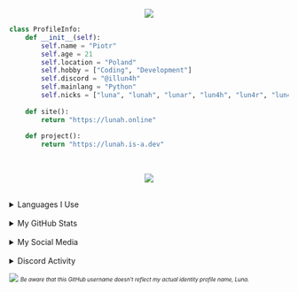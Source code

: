 <p align="center">
    <img src="https://readme-typing-svg.herokuapp.com?color=%23A384FF&center=true&lines=Hi+there!+Welcome+to+my+profile!">
</p>

```py
class ProfileInfo:
    def __init__(self):
        self.name = "Piotr"
        self.age = 21
        self.location = "Poland"
        self.hobby = ["Coding", "Development"]
        self.discord = "@illun4h"
        self.mainlang = "Python"
        self.nicks = ["luna", "lunah", "lunar", "lun4h", "lun4r", "lun4"]  # any capitalization, not just lowercase
        
    def site():
        return "https://lunah.online"
        
    def project():
        return "https://lunah.is-a.dev"
```

<br>
<p align="center">
    <kbd>
        <img src="https://i.imgur.com/X2mUIut.gif"></img>
    </kbd>
</p>
<br>
<details>
    <summary>Languages I Use</summary>
    <br>
    <p align="center">
        <img align="center" src="https://raw.githubusercontent.com/rahuldkjain/github-profile-readme-generator/master/src/images/icons/ProgrammingLanguages/python.svg" height="30" width="40"/>
        <img align="center" src="https://upload.wikimedia.org/wikipedia/commons/c/cf/Lua-Logo.svg" height="30" width="40"/>*
        <img align="center" src="https://raw.githubusercontent.com/rahuldkjain/github-profile-readme-generator/master/src/images/icons/FrontendDevelopment/html.svg" height="30" width="40"/>
        <img align="center" src="https://raw.githubusercontent.com/rahuldkjain/github-profile-readme-generator/master/src/images/icons/FrontendDevelopment/css.svg" height="30" width="40"/>
        <img align="center" src="https://raw.githubusercontent.com/rahuldkjain/github-profile-readme-generator/master/src/images/icons/ProgrammingLanguages/javascript.svg" height="30" width="40"/>
        <p align="center">*StepMania themes only</p>
    </p>
</details>
<br>
<details>
    <summary>My GitHub Stats</summary>
    <br>
    <p align="center">
        <img width="300px" height="120px" src="https://github-readme-stats.vercel.app/api?username=piotr25691&show_icons=true&theme=dracula"></img>
        <img width="300px" height="120px" src="https://github-readme-stats.vercel.app/api/top-langs/?username=piotr25691&layout=compact&theme=dracula&hide=lua,xslt"></img>
    </p>
    <p align="center">
        <img width="300px" height="120px" src="https://github-readme-streak-stats.herokuapp.com/?user=piotr25691&theme=dracula"></img>
    </p>
</details>
<br>
<details>
    <summary>My Social Media</summary>
    <br>
    <p align="center">
        <a href="https://www.youtube.com/@_lun4r_" target="blank"><img align="center" src="https://upload.wikimedia.org/wikipedia/commons/0/09/YouTube_full-color_icon_%282017%29.svg" height="30" width="40" /></a>
        &nbsp;
        <a href="https://dsc.gg/lunahub" target="blank"><img align="center" src="https://assets-global.website-files.com/6257adef93867e50d84d30e2/636e0a69f118df70ad7828d4_icon_clyde_blurple_RGB.svg" height="30" width="40" /></a>
    </p>
    <br>
</details>
<br>
<details>
    <summary>Discord Activity</summary>
    <p align="center">
        <a href="https://discord.com/users/603635602809946113">
            <img src="https://lanyard.cnrad.dev/api/603635602809946113"></img>
        </a>
    </p>
</details>

<img src="https://raw.githubusercontent.com/piotr25691/piotr25691/main/snake/snake.svg"></img>
<sub><sup><i>Be aware that this GitHub username doesn't reflect my actual identity profile name, Luna.</i><sub><sup>

